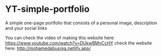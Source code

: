 # YT-simple-portfolio
A simple one-page portfolio that consists of a personal image, description and your social links

You can check the video of making this website here: https://www.youtube.com/watch?v=DUkwBMyCcHY
check the website here: http://mohamedabusrea.netlify.app/
